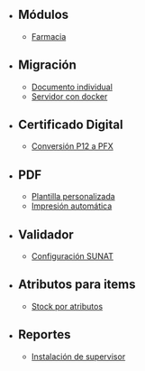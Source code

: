 - ## Módulos
    - [Farmacia](/{{route}}/{{version}}/modulo-farmacia)
- ## Migración
    - [Documento individual](/{{route}}/{{version}}/migracion-de-documento-individual)
    - [Servidor con docker](/{{route}}/{{version}}/migracion-server-docker)
- ## Certificado Digital
    - [Conversión P12 a PFX](/{{route}}/{{version}}/conversion-p12-a-pfx)
- ## PDF
    - [Plantilla personalizada](/{{route}}/{{version}}/plantilla-pdf-personalizada)
    - [Impresión automática](/{{route}}/{{version}}/impresion-automatica)
- ## Validador
    - [Configuración SUNAT](/{{route}}/{{version}}/configuracion-nuevo-validador)
- ## Atributos para items
  - [Stock por atributos](/{{route}}/{{version}}/stock-por-atributos)
- ## Reportes
  - [Instalación de supervisor](/{{route}}/{{version}}/instalacion-supervisor)
